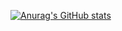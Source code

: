 [![Anurag's GitHub stats](https://github-readme-stats.vercel.app/api?username=97yong)](https://github.com/anuraghazra/github-readme-stats)
